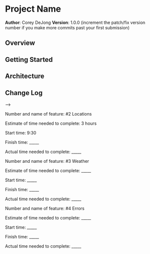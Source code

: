 # Project Name

**Author**: Corey DeJong
**Version**: 1.0.0 (increment the patch/fix version number if you make more commits past your first submission)

## Overview
<!-- Provide a high level overview of what this application is and why you are building it, beyond the fact that it's an assignment for this class. (i.e. What's your problem domain?) -->

## Getting Started
<!-- What are the steps that a user must take in order to build this app on their own machine and get it running? -->

## Architecture
<!-- Provide a detailed description of the application design. What technologies (languages, libraries, etc) you're using, and any other relevant design information. -->

## Change Log
<!-- Use this area to document the iterative changes made to your application as each feature is successfully implemented. Use time stamps. Here's an examples:

01-01-2001 4:59pm - Application now has a fully-functional express server, with a GET route for the location resource.

## Credits and Collaborations
<!-- Give credit (and a link) to other people or resources that helped you build this application. -->
-->


Number and name of feature: #2 Locations

Estimate of time needed to complete: 3 hours

Start time: 9:30

Finish time: _____

Actual time needed to complete: _____



Number and name of feature: #3 Weather

Estimate of time needed to complete: _____

Start time: _____

Finish time: _____

Actual time needed to complete: _____



Number and name of feature: #4 Errors

Estimate of time needed to complete: _____

Start time: _____

Finish time: _____

Actual time needed to complete: _____